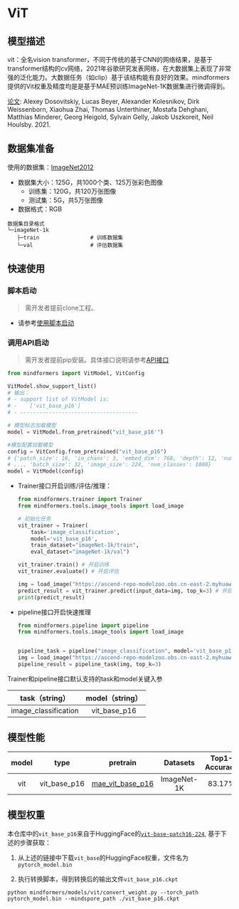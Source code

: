# ViT

## 模型描述

vit：全名vision transformer，不同于传统的基于CNN的网络结果，是基于transformer结构的cv网络，2021年谷歌研究发表网络，在大数据集上表现了非常强的泛化能力。大数据任务（如clip）基于该结构能有良好的效果。mindformers提供的Vit权重及精度均是是基于MAE预训练ImageNet-1K数据集进行微调得到。

[论文](https://gitee.com/link?target=https%3A%2F%2Farxiv.org%2Fabs%2F2010.11929): Alexey Dosovitskiy, Lucas Beyer, Alexander Kolesnikov, Dirk Weissenborn, Xiaohua Zhai, Thomas Unterthiner, Mostafa Dehghani, Matthias Minderer, Georg Heigold, Sylvain Gelly, Jakob Uszkoreit, Neil Houlsby. 2021.

## 数据集准备

使用的数据集：[ImageNet2012](http://www.image-net.org/)

- 数据集大小：125G，共1000个类、125万张彩色图像
    - 训练集：120G，共120万张图像
    - 测试集：5G，共5万张图像
- 数据格式：RGB

 ```text
数据集目录格式
└─imageNet-1k
    ├─train                # 训练数据集
    └─val                  # 评估数据集
 ```

## 快速使用

### 脚本启动

> 需开发者提前clone工程。

- 请参考[使用脚本启动](https://gitee.com/mindspore/transformer/blob/master/README.md#%E6%96%B9%E5%BC%8F%E4%B8%80clone-%E5%B7%A5%E7%A8%8B%E4%BB%A3%E7%A0%81)

### 调用API启动

> 需开发者提前pip安装。具体接口说明请参考[API接口](https://gitee.com/mindspore/transformer/wikis/API/)

  ```python
  from mindformers import VitModel, VitConfig

  VitModel.show_support_list()
  # 输出：
  # - support list of VitModel is:
  # -    ['vit_base_p16']
  # - -------------------------------------

  # 模型标志加载模型
  model = VitModel.from_pretrained("vit_base_p16'")

  #模型配置加载模型
  config = VitConfig.from_pretrained("vit_base_p16")
  # {'patch_size': 16, 'in_chans': 3, 'embed_dim': 768, 'depth': 12, 'num_heads': 12, 'mlp_ratio': 4,
  # ..., 'batch_size': 32, 'image_size': 224, 'num_classes': 1000}
  model = VitModel(config)
  ```

- Trainer接口开启训练/评估/推理：

  ```python
  from mindformers.trainer import Trainer
  from mindformers.tools.image_tools import load_image

  # 初始化任务
  vit_trainer = Trainer(
      task='image_classification',
      model='vit_base_p16',
      train_dataset="imageNet-1k/train",
      eval_dataset="imageNet-1k/val")

  vit_trainer.train() # 开启训练
  vit_trainer.evaluate() # 开启评估

  img = load_image("https://ascend-repo-modelzoo.obs.cn-east-2.myhuaweicloud.com/XFormer_for_mindspore/clip/sunflower.png")
  predict_result = vit_trainer.predict(input_data=img, top_k=3) # 开启推理
  print(predict_result)
  ```

- pipeline接口开启快速推理

  ```python
  from mindformers.pipeline import pipeline
  from mindformers.tools.image_tools import load_image


  pipeline_task = pipeline("image_classification", model='vit_base_p16')
  img = load_image("https://ascend-repo-modelzoo.obs.cn-east-2.myhuaweicloud.com/XFormer_for_mindspore/clip/sunflower.png")
  pipeline_result = pipeline_task(img, top_k=3)
  ```

 Trainer和pipeline接口默认支持的task和model关键入参

|     task（string）     | model（string） |
|:--------------------:|:-------------:|
| image_classification | vit_base_p16  |

## 模型性能

| model |     type     |       pretrain       |  Datasets   | Top1-Accuracy | Log |                  pretrain_config                   |            finetune_config            |
|:-----:|:------------:|:--------------------:|:-----------:|:-------------:|:---:|:--------------------------------------------------:|:-------------------------------------:|
|  vit  | vit_base_p16 | [mae_vit_base_p16]() | ImageNet-1K |    83.17%     |  \  | [link](../../configs/mae/run_mae_vit_base_p16_224_800ep.yaml) | [link](./run_vit_base_p16_100ep.yaml) |

## 模型权重

本仓库中的`vit_base_p16`来自于HuggingFace的[`vit-base-patch16-224`](https://huggingface.co/google/vit-base-patch16-224/tree/main), 基于下述的步骤获取：

1. 从上述的链接中下载`vit_base`的HuggingFace权重，文件名为`pytorch_model.bin`

2. 执行转换脚本，得到转换后的输出文件`vit_base_p16.ckpt`

```shell
python mindformers/models/vit/convert_weight.py --torch_path pytorch_model.bin --mindspore_path ./vit_base_p16.ckpt
```